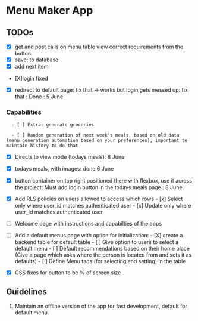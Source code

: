 # Menu Maker App

## TODOs

- [X] get and post calls on menu table view
      correct requirements from the button:
- [X] save: to database
- [X] add next item

- [X]login fixed
- [x] redirect to default page: fix that -> works but login gets messed up: fix that : Done : 5 June

### Capabilities

      - [ ] Extra: generate groceries

      - [ ] Random generation of next week's meals, based on old data (menu generation automation based on your preferences), important to maintain history to do that

- [x] Directs to view mode (todays meals): 8 June

- [x] todays meals, with images: done 6 June

- [x] button container on top right positioned there with flexbox, use it across the project: Must add login button in the
      todays meals page : 8 June

- [X] Add RLS policies on users allowed to access which rows
      - [x] Select only where user_id matches authenticated user
      - [x] Update only where user_id matches authenticated user

- [ ] Welcome page with instructions and capabilties of the apps

- [ ] Add a default menus page with option for initialization:
      - [X] create a backend table for default table
      - [ ] Give option to users to select a default menu
      - [ ] Default recommendations based on their home place (Give a page which asks where the person is located from and sets it as defaults)
      - [ ] Define Menu tags (for selecting and setting) in the table

- [X] CSS fixes for button to be % of screen size

## Guidelines

1. Maintain an offline version of the app for fast development, default for default menu.
